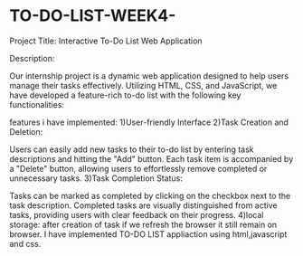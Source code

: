 # TO-DO-LIST-WEEK4-
Project Title: Interactive To-Do List Web Application

Description:

Our internship project is a dynamic web application designed to help users manage their tasks effectively. Utilizing HTML, CSS, and JavaScript, we have developed a feature-rich to-do list with the following key functionalities:

features i have implemented:
1)User-friendly Interface
2)Task Creation and Deletion:

Users can easily add new tasks to their to-do list by entering task descriptions and hitting the "Add" button.
Each task item is accompanied by a "Delete" button, allowing users to effortlessly remove completed or unnecessary tasks.
3)Task Completion Status:

Tasks can be marked as completed by clicking on the checkbox next to the task description.
Completed tasks are visually distinguished from active tasks, providing users with clear feedback on their progress.
4)local storage: after creation of task if we refresh the browser it still remain on browser.
I have implemented TO-DO LIST appliaction using html,javascript and css.
